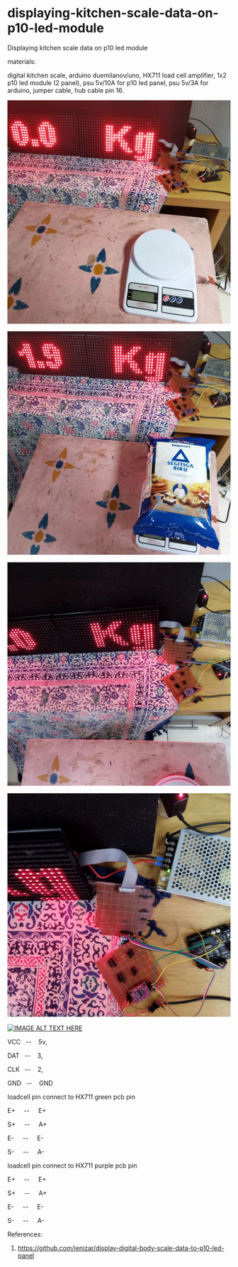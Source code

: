 # displaying-kitchen-scale-data-on-p10-led-module
Displaying kitchen scale data on p10 led module

materials:

digital kitchen scale, arduino duemilanov/uno, HX711 load cell amplifier, 1x2 p10 led module (2 panel), psu 5v/10A for p10 led panel, psu 5v/3A for arduino, jumper cable, hub cable pin 16.

![alt text](https://github.com/jenizar/displaying-kitchen-scale-data-on-p10-led-module/blob/main/Screenshot/p10_1.jpg)

![alt text](https://github.com/jenizar/displaying-kitchen-scale-data-on-p10-led-module/blob/main/Screenshot/p10_2.jpg)

![alt text](https://github.com/jenizar/displaying-kitchen-scale-data-on-p10-led-module/blob/main/Screenshot/p10_3.jpg)

![alt text](https://github.com/jenizar/displaying-kitchen-scale-data-on-p10-led-module/blob/main/Screenshot/p10_4.jpg)

[![IMAGE ALT TEXT HERE](http://img.youtube.com/vi/qg7f4kIegWA/0.jpg)](http://www.youtube.com/watch?v=qg7f4kIegWA)

VCC&nbsp;&nbsp; -- &nbsp;&nbsp;&nbsp;5v, 

DAT&nbsp;&nbsp; -- &nbsp;&nbsp;&nbsp;3, 

CLK&nbsp;&nbsp; -- &nbsp;&nbsp;&nbsp;2, 

GND&nbsp;&nbsp; -- &nbsp;&nbsp;&nbsp;GND


loadcell pin connect to  HX711 green pcb pin 

E+ &nbsp;&nbsp;&nbsp; --  &nbsp;&nbsp;&nbsp;&nbsp;E+

S+ &nbsp;&nbsp;&nbsp; --  &nbsp;&nbsp;&nbsp;&nbsp;A+

E- &nbsp;&nbsp;&nbsp; --  &nbsp;&nbsp;&nbsp;&nbsp;E-

S- &nbsp;&nbsp;&nbsp; --  &nbsp;&nbsp;&nbsp;&nbsp;A-

loadcell pin connect to  HX711 purple pcb pin 

E+ &nbsp;&nbsp;&nbsp; --  &nbsp;&nbsp;&nbsp;&nbsp;E+

S+ &nbsp;&nbsp;&nbsp; --  &nbsp;&nbsp;&nbsp;&nbsp;A+

E- &nbsp;&nbsp;&nbsp; --  &nbsp;&nbsp;&nbsp;&nbsp;E-

S- &nbsp;&nbsp;&nbsp; --  &nbsp;&nbsp;&nbsp;&nbsp;A-

References:

1. https://github.com/jenizar/display-digital-body-scale-data-to-p10-led-panel
